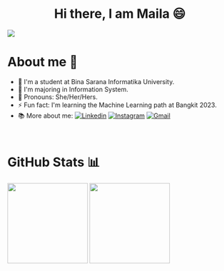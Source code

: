 <h1 align="center">Hi there, I am Maila 😄</h1>

![](https://komarev.com/ghpvc/?username=maifzs&color=ff69b4&label=🔥_Nice_To_Meet_U!_You+are+my+visitor+No.)
<br>
<h1>About me 🤔</h1>

<!--
**maifzs/maifzs** is a ✨ _special_ ✨ repository because its `README.md` (this file) appears on your GitHub profile.

Here are some ideas to get you started:

- 🔭 I’m currently working on ...
- 🌱 I’m currently learning ...
- 👯 I’m looking to collaborate on ...
- 🤔 I’m looking for help with ...
- 💬 Ask me about ...
- 📫 How to reach me: ...
- 😄 Pronouns: ...
- ⚡ Fun fact: ...
-->

- 🔭 I'm a student at Bina Sarana Informatika University.
- 🌱 I'm majoring in Information System.
- 💬 Pronouns: She/Her/Hers.
- ⚡ Fun fact: I'm learning the Machine Learning path at Bangkit 2023.
- 📚 More about me: 
[![Linkedin](https://img.shields.io/badge/-Maila-blue?style=flat&logo=Linkedin&logoColor=white)](https://www.linkedin.com/in/maila-faiza-shafira-44a0b3260/)
[![Instagram](https://img.shields.io/badge/-mailafz__-white?style=flat&logo=Instagram&logoColor=white&color=833AB4)](https://www.instagram.com/mailafz_/)
[![Gmail](https://img.shields.io/badge/-Contact_me_via_Gmail-c14438?style=flat&logo=Gmail&logoColor=white&color=BB001B)](mailto:mailafaizashafira@gmail.com)

<br>
  
<h1>GitHub Stats 📊</h1>
 
<p align="left">
  <img height="180em" src="https://github-readme-stats-eight-theta.vercel.app/api?username=maifzs&show_icons=true&theme=algolia&include_all_commits=true&count_private=true"/>
  <img height="180em" src="https://github-readme-streak-stats.herokuapp.com/?user=maifzs&theme=dracula"/>
</p>

